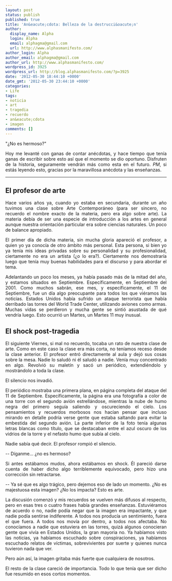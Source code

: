 ```yaml
---
layout: post
status: publish
published: true
title: 'An&eacute;cdota: Belleza de la destrucci&oacute;n'
author:
  display_name: Alpha
  login: Alpha
  email: alphagma@gmail.com
  url: http://www.alphasmanifesto.com/
author_login: Alpha
author_email: alphagma@gmail.com
author_url: http://www.alphasmanifesto.com/
wordpress_id: 3925
wordpress_url: http://blog.alphasmanifesto.com/?p=3925
date: '2012-05-30 18:44:10 +0000'
date_gmt: '2012-05-30 23:44:10 +0000'
categories:
- Life
tags:
- noticia
- art
- tragedia
- recuerdo
- an&eacute;cdota
- imagen
comments: []
---
```

"¿No es hermoso?"

<p style="text-align: justify;">Hoy me levant&eacute; con ganas de contar an&eacute;cdotas, y hace tiempo que ten&iacute;a ganas de escribir sobre esto as&iacute; que el momento se dio oportuno. Disfruten de la historia, seguramente vendr&aacute;n m&aacute;s como esta en el futuro. <em>PM</em>, si est&aacute;s leyendo esto, gracias por la maravillosa an&eacute;cdota y las ense&ntilde;anzas.</p>
<hr style="width: 100%;" width="100%" />
<h2 style="text-align: justify;">El profesor de arte</h2>
<p style="text-align: justify;">Hace varios a&ntilde;os ya, cuando yo estaba en secundaria, durante un a&ntilde;o tuvimos una clase sobre Arte Contempor&aacute;neo (para ser sincero, no recuerdo el nombre exacto de la materia, pero era algo sobre arte). La materia deb&iacute;a de ser una especie de introducci&oacute;n a los artes en general aunque nuestra orientaci&oacute;n particular era sobre ciencias naturales. Un poco de balance apropiado.</p>
<p style="text-align: justify;">El primer d&iacute;a de dicha materia, sin mucha gloria apareci&oacute; el profesor, a quien yo ya conoc&iacute;a de otro &aacute;mbito m&aacute;s personal. Esta persona, si bien yo ya ten&iacute;a mis ideas privadas sobre su personalidad y su profesionalidad, ciertamente no era un artista (&iquest;o lo era?). Ciertamente nos demostrar&iacute;a luego que ten&iacute;a muy buenas habilidades para el discurso y para abordar el tema.</p>
<p style="text-align: justify;">Adelantando un poco los meses, ya hab&iacute;a pasado m&aacute;s de la mitad del a&ntilde;o, y estamos situados en Septiembre. Espec&iacute;ficamente, en Septiembre del 2001. Como muchos sabr&aacute;n, ese mes, y espec&iacute;ficamente, el 11 de Septiembre, fue un d&iacute;a algo preocupante para todos los que vi&eacute;ramos las noticias. Estados Unidos hab&iacute;a sufrido un ataque terrorista que hab&iacute;a derribado las torres del World Trade Center, utilizando aviones como armas. Muchas vidas se perdieron y mucha gente se sinti&oacute; asustada de qu&eacute; vendr&iacute;a luego. Esto ocurri&oacute; un Martes, un Martes 11 muy inusual.</p>
<h2 style="text-align: justify;">El shock post-tragedia</h2>
<p style="text-align: justify;">El siguiente Viernes, si mal no recuerdo, tocaba un rato de nuestra clase de arte. Como en este caso la clase era m&aacute;s corta, no ten&iacute;amos receso desde la clase anterior. El profesor entr&oacute; directamente al aula y dej&oacute; sus cosas sobre la mesa. Nadie lo salud&oacute; ni &eacute;l salud&oacute; a nadie. Ven&iacute;a muy concentrado en algo. Revolvi&oacute; su malet&iacute;n y sac&oacute; un peri&oacute;dico, extendi&eacute;ndolo y mostr&aacute;ndolo a toda la clase.</p>
<p style="text-align: justify;">El silencio nos invadi&oacute;.</p>
<p style="text-align: justify;">El peri&oacute;dico mostraba una primera plana, en p&aacute;gina completa del ataque del 11 de Septiembre. Espec&iacute;ficamente, la p&aacute;gina era una fotograf&iacute;a a color de una torre con el segundo avi&oacute;n estrell&aacute;ndose, mientras la nube de humo negra del primero segu&iacute;a saliendo y oscureciendo el cielo. Los pensamientos y recuerdos morbosos nos hac&iacute;an pensar que incluso mirando en detalle podr&iacute;a verse gente que estaba saltando para evitar la embestida del segundo avi&oacute;n. La parte inferior de la foto ten&iacute;a algunas letras blancas como t&iacute;tulo, que se destacaban entre el azul oscuro de los vidrios de la torre y el nefasto humo que sub&iacute;a al cielo.</p>
<p style="text-align: justify;">Nadie sab&iacute;a qu&eacute; decir. El profesor rompi&oacute; el silencio.</p>
<p style="text-align: justify;">-- D&iacute;ganme... &iquest;no es hermoso?</p>
<p style="text-align: justify;">Si antes est&aacute;bamos mudos, ahora est&aacute;bamos en shock. &Eacute;l pareci&oacute; darse cuenta de haber dicho algo terriblemente equivocado, pero hizo una correcci&oacute;n sin retractarse.</p>
<p style="text-align: justify;">-- Ya s&eacute; que es algo tr&aacute;gico, pero dejemos eso de lado un momento. &iquest;No es majestuosa esta imagen? &iquest;No los impacta? Esto es arte.</p>
<p style="text-align: justify;">La discusi&oacute;n comenz&oacute; y mis recuerdos se vuelven m&aacute;s difusos al respecto, pero en esas tres o cuatro frases hab&iacute;a grandes ense&ntilde;anzas. Estuvi&eacute;ramos de acuerdo o no, nadie pod&iacute;a negar que la imagen era impactante, y que nadie pod&iacute;a sentirse indiferente. A todos nos produc&iacute;a un sentimiento, fuera el que fuera. A todos nos mov&iacute;a por dentro, a todos nos afectaba. No conoc&iacute;amos a nadie que estuviera en las torres, quiz&aacute; algunos conocieran gente que viv&iacute;a en Estados Unidos, la gran mayoria no. Ya hab&iacute;amos visto las noticias, ya hab&iacute;amos escuchado sobre conspiraciones, ya hab&iacute;amos escuchado relatos de v&iacute;ctimas, sobrevivientes por suerte y quienes nunca tuvieron nada que ver.</p>
<p style="text-align: justify;">Pero a&uacute;n as&iacute;, la imagen gritaba m&aacute;s fuerte que cualquiera de nosotros.</p>
<p style="text-align: justify;">El resto de la clase careci&oacute; de importancia. Todo lo que ten&iacute;a que ser dicho fue resumido en esos cortos momentos.</p>
